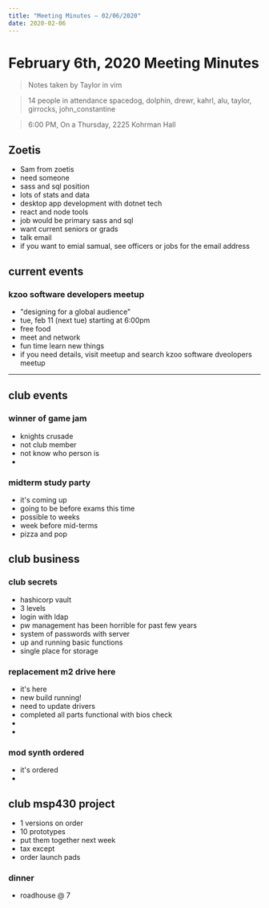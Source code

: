 ```yaml
---
title: "Meeting Minutes – 02/06/2020"
date: 2020-02-06
---
```

# February 6th, 2020 Meeting Minutes
> Notes taken by Taylor in vim

> 14 people in attendance spacedog, dolphin, drewr, kahrl, alu, taylor, girrocks, john_constantine

> 6:00 PM, On a Thursday, 2225 Kohrman Hall

## Zoetis
- Sam from zoetis
- need someone
- sass and sql position
-  lots of stats and data
-  desktop app development with dotnet tech
-  react and node tools
-  job would be primary sass and sql
-  want current seniors or grads
-  talk email
-  if you want to emial samual, see officers or jobs for the email address

## current events

### kzoo software developers meetup
- "designing for a global audience"
- tue, feb 11 (next tue) starting at 6:00pm
- free food
- meet and network 
- fun time learn new things
- if you need details, visit meetup and search kzoo software dveolopers meetup

---
## club events
### winner of game jam
- knights crusade
- not club member
- not know who person is
- 

### midterm study party
- it's coming up
- going to be before exams this time
- possible to weeks
- week before mid-terms
- pizza and pop

## club business

### club secrets
- hashicorp vault
- 3 levels
- login with ldap
- pw management has been horrible for past few years
- system of passwords with server
- up and running basic functions
-  single place for storage

### replacement m2 drive here
- it's here
- new build running!
- need to update drivers
- completed all parts functional with bios check
- 
- 

### mod synth ordered
- it's ordered
- 

## club msp430 project
- 1 versions on order
- 10 prototypes
-  put them together next week
-  tax except
-  order launch pads

### dinner
- roadhouse @ 7


